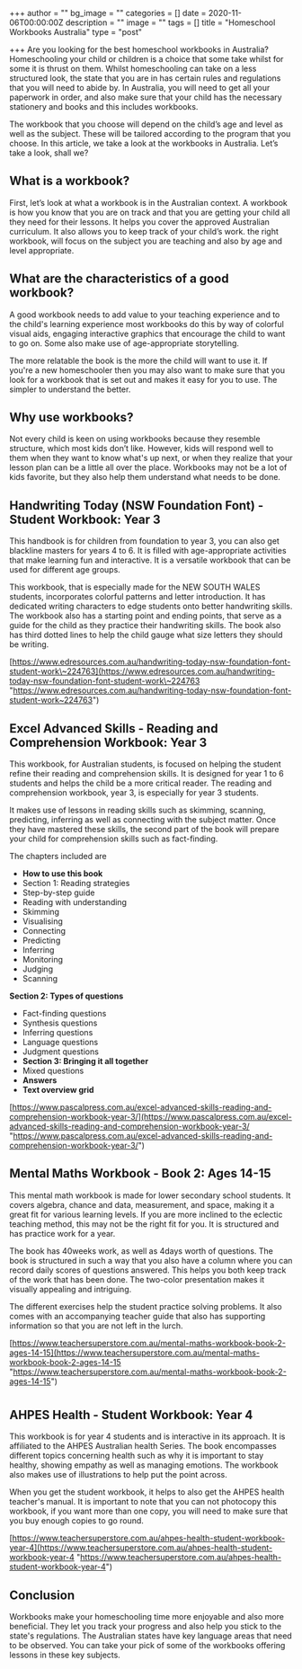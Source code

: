 +++
author = ""
bg_image = ""
categories = []
date = 2020-11-06T00:00:00Z
description = ""
image = ""
tags = []
title = "Homeschool Workbooks Australia"
type = "post"

+++
Are you looking for the best homeschool workbooks in Australia? Homeschooling your child or children is a choice that some take whilst for some it is thrust on them. Whilst homeschooling can take on a less structured look, the state that you are in has certain rules and regulations that you will need to abide by. In Australia, you will need to get all your paperwork in order, and also make sure that your child has the necessary stationery and books and this includes workbooks.

The workbook that you choose will depend on the child’s age and level as well as the subject. These will be tailored according to the program that you choose. In this article, we take a look at the workbooks in Australia. Let’s take a look, shall we?

## What is a workbook?

First, let’s look at what a workbook is in the Australian context. A workbook is how you know that you are on track and that you are getting your child all they need for their lessons. It helps you cover the approved Australian curriculum. It also allows you to keep track of your child’s work. the right workbook, will focus on the subject you are teaching and also by age and level appropriate.

## What are the characteristics of a good workbook?

A good workbook needs to add value to your teaching experience and to the child's learning experience most workbooks do this by way of colorful visual aids, engaging interactive graphics that encourage the child to want to go on. Some also make use of age-appropriate storytelling.

The more relatable the book is the more the child will want to use it. If you're a new homeschooler then you may also want to make sure that you look for a workbook that is set out and makes it easy for you to use. The simpler to understand the better.

## Why use workbooks?

Not every child is keen on using workbooks because they resemble structure, which most kids don’t like. However, kids will respond well to them when they want to know what's up next, or when they realize that your lesson plan can be a little all over the place. Workbooks may not be a lot of kids favorite, but they also help them understand what needs to be done.

## Handwriting Today (NSW Foundation Font) - Student Workbook: Year 3

This handbook is for children from foundation to year 3, you can also get blackline masters for years 4 to 6. It is filled with age-appropriate activities that make learning fun and interactive. It is a versatile workbook that can be used for different age groups.

This workbook, that is especially made for the NEW SOUTH WALES students, incorporates colorful patterns and letter introduction. It has dedicated writing characters to edge students onto better handwriting skills. The workbook also has a starting point and ending points, that serve as a guide for the child as they practice their handwriting skills. The book also has third dotted lines to help the child gauge what size letters they should be writing.

[https://www.edresources.com.au/handwriting-today-nsw-foundation-font-student-work\~224763](https://www.edresources.com.au/handwriting-today-nsw-foundation-font-student-work\~224763 "https://www.edresources.com.au/handwriting-today-nsw-foundation-font-student-work~224763")

## Excel Advanced Skills - Reading and Comprehension Workbook: Year 3

This workbook, for Australian students, is focused on helping the student refine their reading and comprehension skills. It is designed for year 1 to 6 students and helps the child be a more critical reader. The reading and comprehension workbook, year 3, is especially for year 3 students.

It makes use of lessons in reading skills such as skimming, scanning, predicting, inferring as well as connecting with the subject matter. Once they have mastered these skills, the second part of the book will prepare your child for comprehension skills such as fact-finding.

The chapters included are

* **How to use this book**
* Section 1: Reading strategies
* Step-by-step guide
* Reading with understanding
* Skimming
* Visualising
* Connecting
* Predicting
* Inferring
* Monitoring
* Judging
* Scanning

**Section 2: Types of questions**

* Fact-finding questions
* Synthesis questions
* Inferring questions
* Language questions
* Judgment questions
* **Section 3: Bringing it all together**
* Mixed questions
* **Answers**
* **Text overview grid**

[https://www.pascalpress.com.au/excel-advanced-skills-reading-and-comprehension-workbook-year-3/](https://www.pascalpress.com.au/excel-advanced-skills-reading-and-comprehension-workbook-year-3/ "https://www.pascalpress.com.au/excel-advanced-skills-reading-and-comprehension-workbook-year-3/")

## Mental Maths Workbook - Book 2: Ages 14-15

This mental math workbook is made for lower secondary school students. It covers algebra, chance and data, measurement, and space, making it a great fit for various learning levels. If you are more inclined to the eclectic teaching method, this may not be the right fit for you. It is structured and has practice work for a year.

The book has 40weeks work, as well as 4days worth of questions. The book is structured in such a way that you also have a column where you can record daily scores of questions answered. This helps you both keep track of the work that has been done. The two-color presentation makes it visually appealing and intriguing.

The different exercises help the student practice solving problems. It also comes with an accompanying teacher guide that also has supporting information so that you are not left in the lurch.

[https://www.teachersuperstore.com.au/mental-maths-workbook-book-2-ages-14-15](https://www.teachersuperstore.com.au/mental-maths-workbook-book-2-ages-14-15 "https://www.teachersuperstore.com.au/mental-maths-workbook-book-2-ages-14-15")

# 

# 

# 

# 

## 

## AHPES Health - Student Workbook: Year 4

This workbook is for year 4 students and is interactive in its approach. It is affiliated to the AHPES Australian health Series. The book encompasses different topics concerning health such as why it is important to stay healthy, showing empathy as well as managing emotions. The workbook also makes use of illustrations to help put the point across.

When you get the student workbook, it helps to also get the AHPES health teacher's manual. It is important to note that you can not photocopy this workbook, if you want more than one copy, you will need to make sure that you buy enough copies to go round.

[https://www.teachersuperstore.com.au/ahpes-health-student-workbook-year-4](https://www.teachersuperstore.com.au/ahpes-health-student-workbook-year-4 "https://www.teachersuperstore.com.au/ahpes-health-student-workbook-year-4")

## Conclusion

Workbooks make your homeschooling time more enjoyable and also more beneficial. They let you track your progress and also help you stick to the state's regulations. The Australian states have key language areas that need to be observed. You can take your pick of some of the workbooks offering lessons in these key subjects.